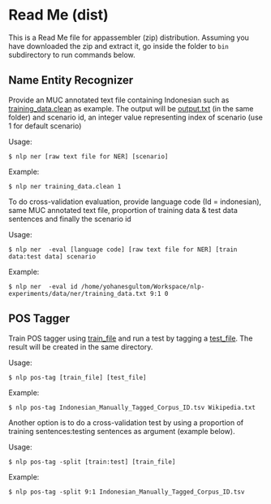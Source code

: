 # Read Me (dist)

This is a Read Me file for appassembler (zip) distribution. Assuming you have downloaded the zip and extract it, go inside the folder to `bin` subdirectory to run commands below.

## Name Entity Recognizer

Provide an MUC annotated text file containing Indonesian such as [training_data.clean](https://github.com/yohanesgultom/nlp-experiments/blob/master/data/ner/training_data.clean) as example. The output will be [output.txt](https://github.com/yohanesgultom/nlp-experiments/blob/master/data/ner/output.txt) (in the same folder) and scenario id, an integer value representing index of scenario (use 1 for default scenario)

Usage:
```
$ nlp ner [raw text file for NER] [scenario]
```

Example:
```
$ nlp ner training_data.clean 1
```

To do cross-validation evaluation, provide language code (Id = indonesian), same MUC annotated text file, proportion of training data & test data sentences and finally the scenario id

Usage:
```
$ nlp ner  -eval [language code] [raw text file for NER] [train data:test data] scenario
```

Example:
```
$ nlp ner  -eval id /home/yohanesgultom/Workspace/nlp-experiments/data/ner/training_data.txt 9:1 0
```

## POS Tagger

Train POS tagger using [train_file](https://github.com/yohanesgultom/nlp-experiments/blob/master/data/pos-tagging/Indonesian_Manually_Tagged_Corpus_ID.tsv) and run a test by tagging a [test_file](https://github.com/yohanesgultom/nlp-experiments/blob/master/data/pos-tagging/Wikipedia.txt). The result will be created in the same directory.

Usage:
```
$ nlp pos-tag [train_file] [test_file]
```

Example:
```
$ nlp pos-tag Indonesian_Manually_Tagged_Corpus_ID.tsv Wikipedia.txt
```

Another option is to do a cross-validation test by using a proportion of training sentences:testing sentences as argument (example below).

Usage:
```
$ nlp pos-tag -split [train:test] [train_file]
```

Example:
```
$ nlp pos-tag -split 9:1 Indonesian_Manually_Tagged_Corpus_ID.tsv
```

